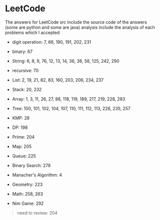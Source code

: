 # LeetCode
The answers for LeetCode
src include the source code of the answers (some are python and some are java)
analysis include the analysis of each problems which I accepted

 - digit operation: 7, 66, 190, 191, 202, 231
 - binary: 67
 - String: 6, 8, 9, 76, 12, 13, 14, 36, 38, 58, 125, 242, 290
 - recursive: 70
 
 - List: 2, 19, 21, 82, 83, 160, 203, 206, 234, 237
 - Stack: 20, 232
 - Array: 1, 3, 11, 26, 27, 88, 118, 119, 189, 217, 219, 228, 283
 - Tree: 100, 101, 102, 104, 107, 110, 111, 112, 113, 226, 235, 257
 
 - KMP: 28
 - DP: 198
 - Prime: 204
 - Map: 205
 - Queue: 225
 - Binary Search: 278
 - Manacher's Algorithm: 4
 
 - Geometry: 223
 - Math: 258, 263
 - Nim Game: 292
 
 
 > need to review: 204
